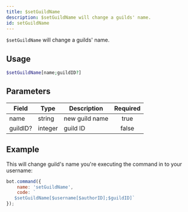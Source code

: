 ```yaml
---
title: $setGuildName
description: $setGuildName will change a guilds' name.
id: setGuildName
---
```


`$setGuildName` will change a guilds' name.

## Usage

```php
$setGuildName[name;guildID?]
```

## Parameters

| Field    | Type    | Description    | Required |
|----------|---------|----------------|:--------:|
| name     | string  | new guild name |   true   |
| guildID? | integer | guild ID       |  false   |

## Example

This will change guild's name you're executing the command in to your username:

```javascript
bot.command({
    name: 'setGuildName',
    code: `
   $setGuildName[$username[$authorID];$guildID]`
});
```